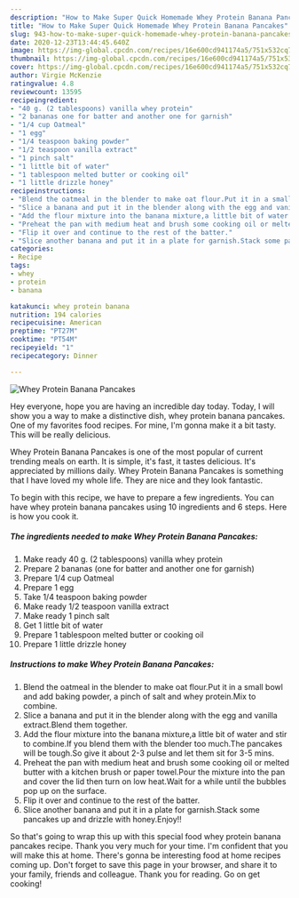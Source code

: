 ```yaml
---
description: "How to Make Super Quick Homemade Whey Protein Banana Pancakes"
title: "How to Make Super Quick Homemade Whey Protein Banana Pancakes"
slug: 943-how-to-make-super-quick-homemade-whey-protein-banana-pancakes
date: 2020-12-23T13:44:45.640Z
image: https://img-global.cpcdn.com/recipes/16e600cd941174a5/751x532cq70/whey-protein-banana-pancakes-recipe-main-photo.jpg
thumbnail: https://img-global.cpcdn.com/recipes/16e600cd941174a5/751x532cq70/whey-protein-banana-pancakes-recipe-main-photo.jpg
cover: https://img-global.cpcdn.com/recipes/16e600cd941174a5/751x532cq70/whey-protein-banana-pancakes-recipe-main-photo.jpg
author: Virgie McKenzie
ratingvalue: 4.8
reviewcount: 13595
recipeingredient:
- "40 g. (2 tablespoons) vanilla whey protein"
- "2 bananas one for batter and another one for garnish"
- "1/4 cup Oatmeal"
- "1 egg"
- "1/4 teaspoon baking powder"
- "1/2 teaspoon vanilla extract"
- "1 pinch salt"
- "1 little bit of water"
- "1 tablespoon melted butter or cooking oil"
- "1 little drizzle honey"
recipeinstructions:
- "Blend the oatmeal in the blender to make oat flour.Put it in a small bowl and add baking powder, a pinch of salt and whey protein.Mix to combine."
- "Slice a banana and put it in the blender along with the egg and vanilla extract.Blend them together."
- "Add the flour mixture into the banana mixture,a little bit of water and stir to combine.If you blend them with the blender too much.The pancakes will be tough.So give it about 2-3 pulse and let them sit for 3-5 mins."
- "Preheat the pan with medium heat and brush some cooking oil or melted butter with a kitchen brush or paper towel.Pour the mixture into the pan and cover the lid then turn on low heat.Wait for a while until the bubbles pop up on the surface."
- "Flip it over and continue to the rest of the batter."
- "Slice another banana and put it in a plate for garnish.Stack some pancakes up and drizzle with honey.Enjoy!!"
categories:
- Recipe
tags:
- whey
- protein
- banana

katakunci: whey protein banana 
nutrition: 194 calories
recipecuisine: American
preptime: "PT27M"
cooktime: "PT54M"
recipeyield: "1"
recipecategory: Dinner

---
```



![Whey Protein Banana Pancakes](https://img-global.cpcdn.com/recipes/16e600cd941174a5/751x532cq70/whey-protein-banana-pancakes-recipe-main-photo.jpg)

Hey everyone, hope you are having an incredible day today. Today, I will show you a way to make a distinctive dish, whey protein banana pancakes. One of my favorites food recipes. For mine, I'm gonna make it a bit tasty. This will be really delicious.



Whey Protein Banana Pancakes is one of the most popular of current trending meals on earth. It is simple, it's fast, it tastes delicious. It's appreciated by millions daily. Whey Protein Banana Pancakes is something that I have loved my whole life. They are nice and they look fantastic.


To begin with this recipe, we have to prepare a few ingredients. You can have whey protein banana pancakes using 10 ingredients and 6 steps. Here is how you cook it.

<!--inarticleads1-->

##### The ingredients needed to make Whey Protein Banana Pancakes:

1. Make ready 40 g. (2 tablespoons) vanilla whey protein
1. Prepare 2 bananas (one for batter and another one for garnish)
1. Prepare 1/4 cup Oatmeal
1. Prepare 1 egg
1. Take 1/4 teaspoon baking powder
1. Make ready 1/2 teaspoon vanilla extract
1. Make ready 1 pinch salt
1. Get 1 little bit of water
1. Prepare 1 tablespoon melted butter or cooking oil
1. Prepare 1 little drizzle honey




<!--inarticleads2-->

##### Instructions to make Whey Protein Banana Pancakes:

1. Blend the oatmeal in the blender to make oat flour.Put it in a small bowl and add baking powder, a pinch of salt and whey protein.Mix to combine.
1. Slice a banana and put it in the blender along with the egg and vanilla extract.Blend them together.
1. Add the flour mixture into the banana mixture,a little bit of water and stir to combine.If you blend them with the blender too much.The pancakes will be tough.So give it about 2-3 pulse and let them sit for 3-5 mins.
1. Preheat the pan with medium heat and brush some cooking oil or melted butter with a kitchen brush or paper towel.Pour the mixture into the pan and cover the lid then turn on low heat.Wait for a while until the bubbles pop up on the surface.
1. Flip it over and continue to the rest of the batter.
1. Slice another banana and put it in a plate for garnish.Stack some pancakes up and drizzle with honey.Enjoy!!




So that's going to wrap this up with this special food whey protein banana pancakes recipe. Thank you very much for your time. I'm confident that you will make this at home. There's gonna be interesting food at home recipes coming up. Don't forget to save this page in your browser, and share it to your family, friends and colleague. Thank you for reading. Go on get cooking!
